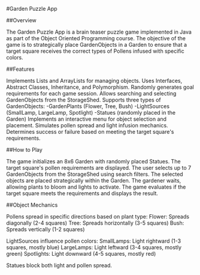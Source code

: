 #Garden Puzzle App

##Overview

The Garden Puzzle App is a brain teaser puzzle game implemented in Java as part of the Object Oriented Programming course. The objective of the game is to strategically place GardenObjects in a Garden to ensure that a target square receives the correct types of Pollens infused with specific colors.

##Features

Implements Lists and ArrayLists for managing objects.
Uses Interfaces, Abstract Classes, Inheritance, and Polymorphism.
Randomly generates goal requirements for each game session.
Allows searching and selecting GardenObjects from the StorageShed.
Supports three types of GardenObjects:
  -GardenPlants (Flower, Tree, Bush)
  -LightSources (SmallLamp, LargeLamp, Spotlight)
  -Statues (randomly placed in the Garden)
Implements an interactive menu for object selection and placement.
Simulates pollen spread and light infusion mechanics.
Determines success or failure based on meeting the target square's requirements.

##How to Play

The game initializes an 8x6 Garden with randomly placed Statues.
The target square's pollen requirements are displayed.
The user selects up to 7 GardenObjects from the StorageShed using search filters.
The selected objects are placed strategically within the Garden.
The gardener waits, allowing plants to bloom and lights to activate.
The game evaluates if the target square meets the requirements and displays the result.

##Object Mechanics

Pollens spread in specific directions based on plant type:
  Flower: Spreads diagonally (2-4 squares)
  Tree: Spreads horizontally (3-5 squares)
  Bush: Spreads vertically (1-2 squares)

LightSources influence pollen colors:
  SmallLamps: Light rightward (1-3 squares, mostly blue)
  LargeLamps: Light leftward (3-4 squares, mostly green)
  Spotlights: Light downward (4-5 squares, mostly red)

Statues block both light and pollen spread.
